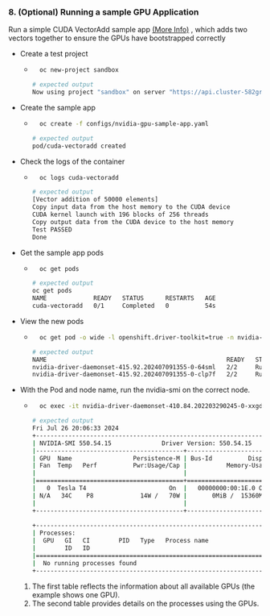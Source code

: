 ### 8. (Optional) Running a sample GPU Application


Run a simple CUDA VectorAdd sample app [(More Info)](https://docs.nvidia.com/datacenter/cloud-native/openshift/latest/install-gpu-ocp.html#running-a-sample-gpu-application)
, which adds two vectors together to ensure the GPUs have bootstrapped correctly

- Create a test project

    - ```sh
        oc new-project sandbox
        ```

        ```sh
        # expected output
        Now using project "sandbox" on server "https://api.cluster-582gr.582gr.sandbox2642.opentlc.com:6443".
        ```

- Create the sample app

    - ```sh
        oc create -f configs/nvidia-gpu-sample-app.yaml
        ```

        ```sh
        # expected output
        pod/cuda-vectoradd created
        ```

- Check the logs of the container

    - ```sh
        oc logs cuda-vectoradd
        ```

        ```sh
        # expected output
        [Vector addition of 50000 elements]
        Copy input data from the host memory to the CUDA device
        CUDA kernel launch with 196 blocks of 256 threads
        Copy output data from the CUDA device to the host memory
        Test PASSED
        Done
        ```

- Get the sample app pods
    
    - ```sh
        oc get pods
        ```

        ```sh
        # expected output
        oc get pods
        NAME             READY   STATUS      RESTARTS   AGE
        cuda-vectoradd   0/1     Completed   0          54s
        ```

- View the new pods

    - ```sh
        oc get pod -o wide -l openshift.driver-toolkit=true -n nvidia-gpu-operator
        ```

        ```sh
        # expected output
        NAME                                                  READY   STATUS    RESTARTS   AGE   IP            NODE                                       NOMINATED NODE   READINESS GATES
        nvidia-driver-daemonset-415.92.202407091355-0-64sml   2/2     Running   2          21h   10.xxx.0.x    ip-10-0-22-25.us-xxxx-x.compute.internal   <none>           <none>
        nvidia-driver-daemonset-415.92.202407091355-0-clp7f   2/2     Running   2          21h   10.xxx.0.xx   ip-10-0-22-15.us-xxxx-x.compute.internal   <none>           <none>
        ```

- With the Pod and node name, run the nvidia-smi on the correct node.

    - ```sh
        oc exec -it nvidia-driver-daemonset-410.84.202203290245-0-xxgdv -- nvidia-smi
        ```

        ```sh
        # expected output
        Fri Jul 26 20:06:33 2024       
        +-----------------------------------------------------------------------------------------+
        | NVIDIA-SMI 550.54.15              Driver Version: 550.54.15      CUDA Version: 12.4     |
        |-----------------------------------------+------------------------+----------------------+
        | GPU  Name                 Persistence-M | Bus-Id          Disp.A | Volatile Uncorr. ECC |
        | Fan  Temp   Perf          Pwr:Usage/Cap |           Memory-Usage | GPU-Util  Compute M. |
        |                                         |                        |               MIG M. |
        |=========================================+========================+======================|
        |   0  Tesla T4                       On  |   00000000:00:1E.0 Off |                    0 |
        | N/A   34C    P8             14W /   70W |       0MiB /  15360MiB |      0%      Default |
        |                                         |                        |                  N/A |
        +-----------------------------------------+------------------------+----------------------+
                                                                                                
        +-----------------------------------------------------------------------------------------+
        | Processes:                                                                              |
        |  GPU   GI   CI        PID   Type   Process name                              GPU Memory |
        |        ID   ID                                                               Usage      |
        |=========================================================================================|
        |  No running processes found                                                             |
        +-----------------------------------------------------------------------------------------+
        ```

    1. The first table reflects the information about all available GPUs (the example shows one GPU).
    1. The second table provides details on the processes using the GPUs.